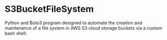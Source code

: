 # S3BucketFileSystem
Python and Boto3 program designed to automate the creation and maintenance of a file system in AWS S3 cloud storage buckets via a custom bash shell.
